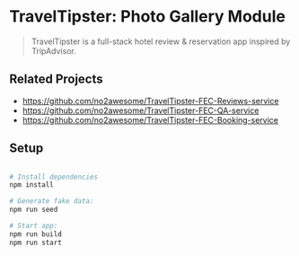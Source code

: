 # TravelTipster: Photo Gallery Module

> TravelTipster is a full-stack hotel review & reservation app inspired by TripAdvisor.

## Related Projects

  - https://github.com/no2awesome/TravelTipster-FEC-Reviews-service
  - https://github.com/no2awesome/TravelTipster-FEC-QA-service
  - https://github.com/no2awesome/TravelTipster-FEC-Booking-service

## Setup

```sh

# Install dependencies
npm install

# Generate fake data:
npm run seed

# Start app:
npm run build
npm run start

 ```
